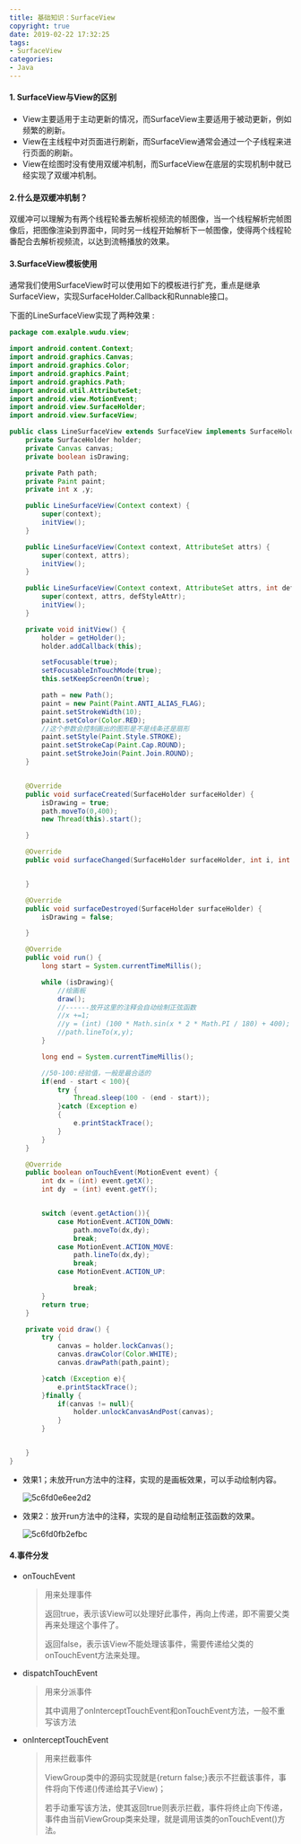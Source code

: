 ```yaml
---
title: 基础知识：SurfaceView
copyright: true
date: 2019-02-22 17:32:25
tags:
- SurfaceView
categories:
- Java
---
```


#### 1. SurfaceView与View的区别

- View主要适用于主动更新的情况，而SurfaceView主要适用于被动更新，例如频繁的刷新。
- View在主线程中对页面进行刷新，而SurfaceView通常会通过一个子线程来进行页面的刷新。
- View在绘图时没有使用双缓冲机制，而SurfaceView在底层的实现机制中就已经实现了双缓冲机制。

<!-- more -->

#### 2.什么是双缓冲机制？

双缓冲可以理解为有两个线程轮番去解析视频流的帧图像，当一个线程解析完帧图像后，把图像渲染到界面中，同时另一线程开始解析下一帧图像，使得两个线程轮番配合去解析视频流，以达到流畅播放的效果。

#### 3.SurfaceView模板使用

通常我们使用SurfaceView时可以使用如下的模板进行扩充，重点是继承SurfaceView，实现SurfaceHolder.Callback和Runnable接口。

下面的LineSurfaceView实现了两种效果 :

```java
package com.exalple.wudu.view;

import android.content.Context;
import android.graphics.Canvas;
import android.graphics.Color;
import android.graphics.Paint;
import android.graphics.Path;
import android.util.AttributeSet;
import android.view.MotionEvent;
import android.view.SurfaceHolder;
import android.view.SurfaceView;

public class LineSurfaceView extends SurfaceView implements SurfaceHolder.Callback,Runnable{
    private SurfaceHolder holder;
    private Canvas canvas;
    private boolean isDrawing;

    private Path path;
    private Paint paint;
    private int x ,y;

    public LineSurfaceView(Context context) {
        super(context);
        initView();
    }

    public LineSurfaceView(Context context, AttributeSet attrs) {
        super(context, attrs);
        initView();
    }

    public LineSurfaceView(Context context, AttributeSet attrs, int defStyleAttr) {
        super(context, attrs, defStyleAttr);
        initView();
    }

    private void initView() {
        holder = getHolder();
        holder.addCallback(this);

        setFocusable(true);
        setFocusableInTouchMode(true);
        this.setKeepScreenOn(true);

        path = new Path();
        paint = new Paint(Paint.ANTI_ALIAS_FLAG);
        paint.setStrokeWidth(10);
        paint.setColor(Color.RED);
        //这个参数会控制画出的图形是不是线条还是扇形
        paint.setStyle(Paint.Style.STROKE);
        paint.setStrokeCap(Paint.Cap.ROUND);
        paint.setStrokeJoin(Paint.Join.ROUND);
    }


    @Override
    public void surfaceCreated(SurfaceHolder surfaceHolder) {
        isDrawing = true;
        path.moveTo(0,400);
        new Thread(this).start();

    }

    @Override
    public void surfaceChanged(SurfaceHolder surfaceHolder, int i, int i1, int i2) {


    }

    @Override
    public void surfaceDestroyed(SurfaceHolder surfaceHolder) {
        isDrawing = false;

    }

    @Override
    public void run() {
        long start = System.currentTimeMillis();

        while (isDrawing){
            //绘画板
            draw();
            //------放开这里的注释会自动绘制正弦函数
            //x +=1;
            //y = (int) (100 * Math.sin(x * 2 * Math.PI / 180) + 400);
            //path.lineTo(x,y);
        }

        long end = System.currentTimeMillis();

        //50-100:经验值，一般是最合适的
        if(end - start < 100){
            try {
                Thread.sleep(100 - (end - start));
            }catch (Exception e)
            {
                e.printStackTrace();
            }
        }
    }

    @Override
    public boolean onTouchEvent(MotionEvent event) {
        int dx = (int) event.getX();
        int dy  = (int) event.getY();


        switch (event.getAction()){
            case MotionEvent.ACTION_DOWN:
                path.moveTo(dx,dy);
                break;
            case MotionEvent.ACTION_MOVE:
                path.lineTo(dx,dy);
                break;
            case MotionEvent.ACTION_UP:

                break;
        }
        return true;
    }

    private void draw() {
        try {
            canvas = holder.lockCanvas();
            canvas.drawColor(Color.WHITE);
            canvas.drawPath(path,paint);

        }catch (Exception e){
            e.printStackTrace();
        }finally {
            if(canvas != null){
                holder.unlockCanvasAndPost(canvas);
            }
        }


    }
}
```

- 效果1；未放开run方法中的注释，实现的是画板效果，可以手动绘制内容。

  ![5c6fd0e6ee2d2](https://i.loli.net/2019/02/22/5c6fd0e6ee2d2.gif)

- 效果2：放开run方法中的注释，实现的是自动绘制正弦函数的效果。

  ![5c6fd0fb2efbc](https://i.loli.net/2019/02/22/5c6fd0fb2efbc.gif)

#### 4.事件分发

- onTouchEvent

  > 用来处理事件
  > 
  > 返回true，表示该View可以处理好此事件，再向上传递，即不需要父类再来处理这个事件了。
  > 
  > 返回false，表示该View不能处理该事件，需要传递给父类的onTouchEvent方法来处理。

- dispatchTouchEvent

  > 用来分派事件
  > 
  > 其中调用了onInterceptTouchEvent和onTouchEvent方法，一般不重写该方法

- onInterceptTouchEvent

  > 用来拦截事件
  > 
  > ViewGroup类中的源码实现就是{return false;}表示不拦截该事件，事件将向下传递()传递给其子View)；
  > 
  > 若手动重写该方法，使其返回true则表示拦截，事件将终止向下传递，事件由当前ViewGroup类来处理，就是调用该类的onTouchEvent()方法。
